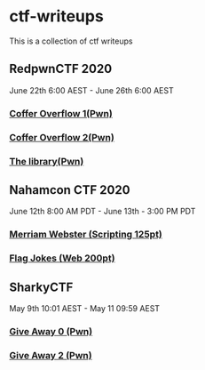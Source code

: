 # ctf-writeups
This is a collection of ctf writeups  

## RedpwnCTF 2020
June 22th 6:00 AEST - June 26th 6:00 AEST  

### [Coffer Overflow 1(Pwn)](https://github.com/aroughneck-bko/ctf-writeups/tree/master/redpwnCTF2020/coffer-overflow-1)
### [Coffer Overflow 2(Pwn)](https://github.com/aroughneck-bko/ctf-writeups/tree/master/redpwnCTF2020/coffer-overflow-2)
### [The library(Pwn)](https://github.com/aroughneck-bko/ctf-writeups/tree/master/redpwnCTF2020/the-library)

## Nahamcon CTF 2020
June 12th 8:00 AM PDT - June 13th - 3:00 PM PDT  
  
### [Merriam Webster (Scripting 125pt)](https://github.com/aroughneck-bko/ctf-writeups/tree/master/nahamcon2020/merriam_webster)
### [Flag Jokes (Web 200pt)](https://github.com/aroughneck-bko/ctf-writeups/tree/master/nahamcon2020/flag_jokes)

## SharkyCTF
May 9th 10:01 AEST - May 11 09:59 AEST

### [Give Away 0 (Pwn)](https://github.com/aroughneck-bko/ctf-writeups/tree/master/sharkyCTF2020/give_away_0)
### [Give Away 2 (Pwn)](https://github.com/aroughneck-bko/ctf-writeups/tree/master/sharkyCTF2020/give_away_2)
